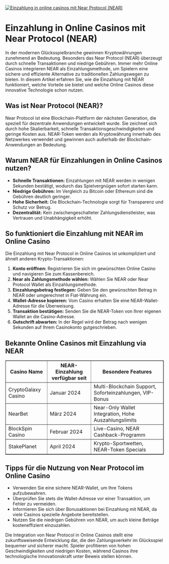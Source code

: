 [![Einzahlung in online casinos mit Near Protocol (NEAR)](https://123-caf.pages.dev/gitsignup.png)](https://vrmoo.ru/Bt82HjjY)

<h1>Einzahlung in Online Casinos mit Near Protocol (NEAR)</h1>  <p>In der modernen Glücksspielbranche gewinnen Kryptowährungen zunehmend an Bedeutung. Besonders das Near Protocol (NEAR) überzeugt durch schnelle Transaktionen und niedrige Gebühren. Immer mehr Online Casinos integrieren NEAR als Einzahlungsmethode, um Spielern eine sichere und effiziente Alternative zu traditionellen Zahlungswegen zu bieten. In diesem Artikel erfahren Sie, wie die Einzahlung mit NEAR funktioniert, welche Vorteile sie bietet und welche Online Casinos diese innovative Technologie schon nutzen.</p>  <h2>Was ist Near Protocol (NEAR)?</h2> <p>Near Protocol ist eine Blockchain-Plattform der nächsten Generation, die speziell für dezentrale Anwendungen entwickelt wurde. Sie zeichnet sich durch hohe Skalierbarkeit, schnelle Transaktionsgeschwindigkeiten und geringe Kosten aus. NEAR-Token werden als Kryptowährung innerhalb des Netzwerkes verwendet und gewinnen auch außerhalb der Blockchain-Anwendungen an Bedeutung.</p>  <h2>Warum NEAR für Einzahlungen in Online Casinos nutzen?</h2> <ul>   <li><strong>Schnelle Transaktionen:</strong> Einzahlungen mit NEAR werden in wenigen Sekunden bestätigt, wodurch das Spielvergnügen sofort starten kann.</li>   <li><strong>Niedrige Gebühren:</strong> Im Vergleich zu Bitcoin oder Ethereum sind die Gebühren deutlich geringer.</li>   <li><strong>Hohe Sicherheit:</strong> Die Blockchain-Technologie sorgt für Transparenz und Schutz vor Betrug.</li>   <li><strong>Dezentralität:</strong> Kein zwischengeschalteter Zahlungsdienstleister, was Vertrauen und Unabhängigkeit erhöht.</li> </ul>  <h2>So funktioniert die Einzahlung mit NEAR im Online Casino</h2> <p>Die Einzahlung mit Near Protocol in Online Casinos ist unkompliziert und ähnelt anderen Krypto-Transaktionen:</p> <ol>   <li><strong>Konto eröffnen:</strong> Registrieren Sie sich im gewünschten Online Casino und navigieren Sie zum Kassenbereich.</li>   <li><strong>Near als Zahlungsmethode wählen:</strong> Wählen Sie NEAR oder Near Protocol Wallet als Einzahlungsmethode.</li>   <li><strong>Einzahlungsbetrag festlegen:</strong> Geben Sie den gewünschten Betrag in NEAR oder umgerechnet in Fiat-Währung ein.</li>   <li><strong>Wallet-Adresse kopieren:</strong> Vom Casino erhalten Sie eine NEAR-Wallet-Adresse für die Überweisung.</li>   <li><strong>Transaktion bestätigen:</strong> Senden Sie die NEAR-Token von Ihrer eigenen Wallet an die Casino-Adresse.</li>   <li><strong>Gutschrift abwarten:</strong> In der Regel wird der Betrag nach wenigen Sekunden auf Ihrem Casinokonto gutgeschrieben.</li> </ol>  <h2>Bekannte Online Casinos mit Einzahlung via NEAR</h2> <table border="1" cellpadding="8" cellspacing="0">   <thead>     <tr>       <th>Casino Name</th>       <th>NEAR-Einzahlung verfügbar seit</th>       <th>Besondere Features</th>     </tr>   </thead>   <tbody>     <tr>       <td>CryptoGalaxy Casino</td>       <td>Januar 2024</td>       <td>Multi-Blockchain Support, Soforteinzahlungen, VIP-Bonus</td>     </tr>     <tr>       <td>NearBet</td>       <td>März 2024</td>       <td>Near-Only Wallet Integration, Hohe Auszahlungslimits</td>     </tr>     <tr>       <td>BlockSpin Casino</td>       <td>Februar 2024</td>       <td>Live-Casino, NEAR Cashback-Programm</td>     </tr>     <tr>       <td>StakePlanet</td>       <td>April 2024</td>       <td>Krypto-Sportwetten, NEAR-Token Specials</td>     </tr>   </tbody> </table>  <h2>Tipps für die Nutzung von Near Protocol im Online Casino</h2> <ul>   <li>Verwenden Sie eine sichere NEAR-Wallet, um Ihre Tokens aufzubewahren.</li>   <li>Überprüfen Sie stets die Wallet-Adresse vor einer Transaktion, um Fehler zu vermeiden.</li>   <li>Informieren Sie sich über Bonusaktionen bei Einzahlung mit NEAR, da viele Casinos spezielle Angebote bereitstellen.</li>   <li>Nutzen Sie die niedrigen Gebühren von NEAR, um auch kleine Beträge kosteneffizient einzuzahlen.</li> </ul>  <p>Die Integration von Near Protocol in Online Casinos stellt eine zukunftsweisende Entwicklung dar, die den Zahlungsverkehr im Glücksspiel bequemer und sicherer macht. Spieler profitieren von hohen Geschwindigkeiten und niedrigen Kosten, während Casinos ihre technologische Innovationskraft unter Beweis stellen können.</p>